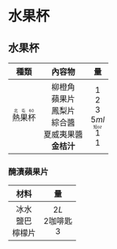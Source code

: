 # 水果杯

## 水果杯

|                種類                |                                   內容物                                   |                                       量                                        |
| :--------------------------------: | :------------------------------------------------------------------------: | :-----------------------------------------------------------------------------: |
| <ruby>熱果杯<rt>北屯60</rt></ruby> | 柳橙角<br />蘋果片<br />鳳梨片<br />綜合醬<br />夏威夷果醬<br />**金桔汁** | $1$<br />$2$<br />$3$<br />$5 ml$<br /><ruby>$1$<rt>短$oz$</rt></ruby><br />$1$ |

### 醃漬蘋果片

|            材料            |              量              |
| :------------------------: | :--------------------------: |
| 冰水<br />鹽巴<br />檸檬片 | $2L$<br />$2$咖啡匙<br />$3$ |
